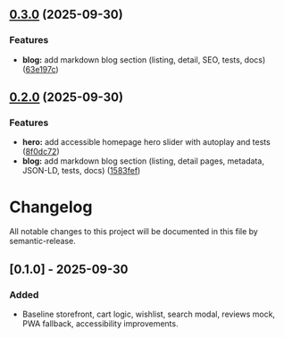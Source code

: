 ## [0.3.0](https://github.com/hotriluan/vuki/compare/v0.2.0...v0.3.0) (2025-09-30)


### Features

* **blog:** add markdown blog section (listing, detail, SEO, tests, docs) ([63e197c](https://github.com/hotriluan/vuki/commit/63e197c6ff6794b539570e4cc3c82cbe4e0cbb89))

## [0.2.0](https://github.com/hotriluan/vuki/compare/v0.1.0...v0.2.0) (2025-09-30)

### Features

- **hero:** add accessible homepage hero slider with autoplay and tests ([8f0dc72](https://github.com/hotriluan/vuki/commit/8f0dc72a0de27382d1ef20c73739abab0fa81664))
- **blog:** add markdown blog section (listing, detail pages, metadata, JSON-LD, tests, docs) ([1583fef](https://github.com/hotriluan/vuki/commit/1583fef))

# Changelog

All notable changes to this project will be documented in this file by semantic-release.

## [0.1.0] - 2025-09-30

### Added

- Baseline storefront, cart logic, wishlist, search modal, reviews mock, PWA fallback, accessibility improvements.

